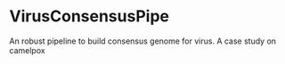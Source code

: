 # VirusConsensusPipe
An robust pipeline to build consensus genome for virus. 
A case study on camelpox 
